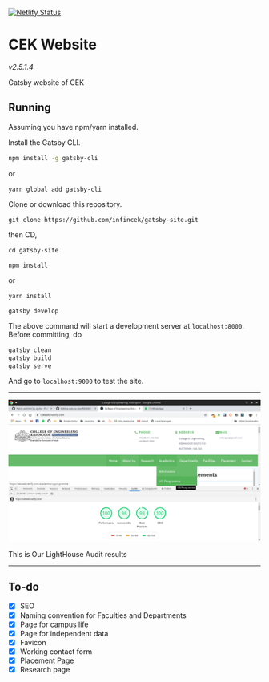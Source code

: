 [![Netlify Status](https://api.netlify.com/api/v1/badges/6cefa17a-34bf-4966-b9c3-668f8423d2a4/deploy-status)](https://app.netlify.com/sites/cekweb/deploys)     
# CEK Website

*v2.5.1.4*




Gatsby website of CEK

## Running

Assuming you have npm/yarn installed.

Install the Gatsby CLI.

```bash
npm install -g gatsby-cli
```
or
```
yarn global add gatsby-cli
```

Clone or download this repository.

```
git clone https://github.com/infincek/gatsby-site.git
```
then CD,
```
cd gatsby-site
```

```
npm install
```
or
```
yarn install
```
```
gatsby develop
```

The above command will start a development server at `localhost:8000`.
Before committing, do

```
gatsby clean
gatsby build
gatsby serve
```

And go to `localhost:9000` to test the site.

----
![](/static/images/lhaudit.png)

This is Our LightHouse Audit results

----

## To-do

  - [x] SEO
  - [x] Naming convention for Faculties and Departments
  - [x] Page for campus life
  - [x] Page for independent data
  - [x] Favicon
  - [x] Working contact form
  - [x] Placement Page
  - [x] Research page
